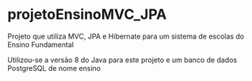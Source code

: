 # projetoEnsinoMVC_JPA
 Projeto que utiliza MVC, JPA e Hibernate para um sistema de escolas do Ensino Fundamental

 Utilizou-se a versão 8 do Java para este projeto e um banco de dados PostgreSQL de nome ensino
